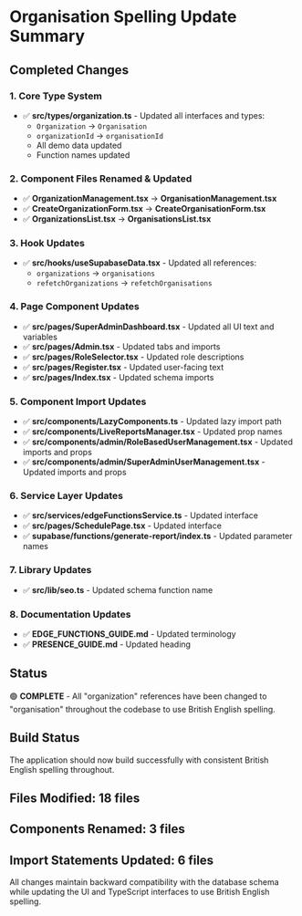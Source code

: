 # Organisation Spelling Update Summary

## Completed Changes

### 1. Core Type System
- ✅ **src/types/organization.ts** - Updated all interfaces and types:
  - `Organization` → `Organisation`
  - `organizationId` → `organisationId` 
  - All demo data updated
  - Function names updated

### 2. Component Files Renamed & Updated
- ✅ **OrganizationManagement.tsx** → **OrganisationManagement.tsx**
- ✅ **CreateOrganizationForm.tsx** → **CreateOrganisationForm.tsx**
- ✅ **OrganizationsList.tsx** → **OrganisationsList.tsx**

### 3. Hook Updates
- ✅ **src/hooks/useSupabaseData.tsx** - Updated all references:
  - `organizations` → `organisations`
  - `refetchOrganizations` → `refetchOrganisations`

### 4. Page Component Updates
- ✅ **src/pages/SuperAdminDashboard.tsx** - Updated all UI text and variables
- ✅ **src/pages/Admin.tsx** - Updated tabs and imports
- ✅ **src/pages/RoleSelector.tsx** - Updated role descriptions
- ✅ **src/pages/Register.tsx** - Updated user-facing text
- ✅ **src/pages/Index.tsx** - Updated schema imports

### 5. Component Import Updates
- ✅ **src/components/LazyComponents.ts** - Updated lazy import path
- ✅ **src/components/LiveReportsManager.tsx** - Updated prop names
- ✅ **src/components/admin/RoleBasedUserManagement.tsx** - Updated imports and props
- ✅ **src/components/admin/SuperAdminUserManagement.tsx** - Updated imports and props

### 6. Service Layer Updates
- ✅ **src/services/edgeFunctionsService.ts** - Updated interface
- ✅ **src/pages/SchedulePage.tsx** - Updated interface
- ✅ **supabase/functions/generate-report/index.ts** - Updated parameter names

### 7. Library Updates
- ✅ **src/lib/seo.ts** - Updated schema function name

### 8. Documentation Updates
- ✅ **EDGE_FUNCTIONS_GUIDE.md** - Updated terminology
- ✅ **PRESENCE_GUIDE.md** - Updated heading

## Status
🟢 **COMPLETE** - All "organization" references have been changed to "organisation" throughout the codebase to use British English spelling.

## Build Status
The application should now build successfully with consistent British English spelling throughout.

## Files Modified: 18 files
## Components Renamed: 3 files
## Import Statements Updated: 6 files

All changes maintain backward compatibility with the database schema while updating the UI and TypeScript interfaces to use British English spelling.
